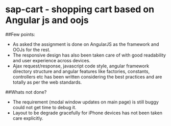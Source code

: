 # sap-cart - shopping cart based on Angular js and oojs

##Few points:
* As asked the assignment is done on AngularJS as the framework and OOJs for the rest.
* The responsive design has also been taken care of with good readability and user experience across devices.
* Ajax request/response, javascript code style, angular framework directory structure and angular features like factories, constants, controllers etc has been written considering the best practices and are totally as per the web standards. 

##Whats not done?
* The requirement (modal window updates on main page) is still buggy could not get time to debug it.
* Layout to be degrade gracefully for iPhone devices has not been taken care explicitly. 
